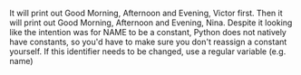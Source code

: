It will print out Good Morning, Afternoon and Evening, Victor first.
Then it will print out Good Morning, Afternoon and Evening, Nina.
Despite it looking like the intention was for NAME to be a constant,
Python does not natively have constants, so you'd have to make sure
you don't reassign a constant yourself.
If this identifier needs to be changed, use a regular variable (e.g. name)